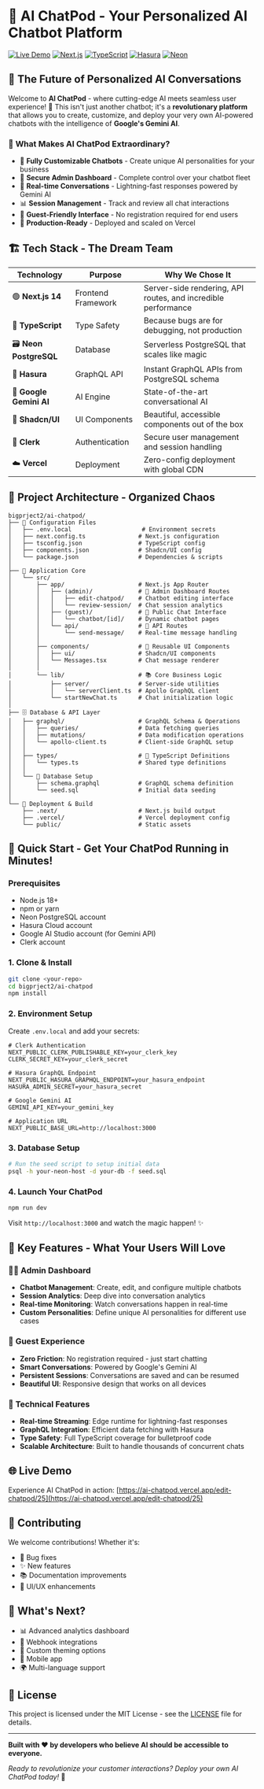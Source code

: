 # 🤖 AI ChatPod - Your Personalized AI Chatbot Platform


[![Live Demo](https://img.shields.io/badge/Live%20Demo-ai--chatpod.vercel.app-blue)](https://ai-chatpod.vercel.app/edit-chatpod/25)
[![Next.js](https://img.shields.io/badge/Next.js-14-black)](https://nextjs.org/)
[![TypeScript](https://img.shields.io/badge/TypeScript-5-blue)](https://www.typescriptlang.org/)
[![Hasura](https://img.shields.io/badge/Hasura-GraphQL-purple)](https://hasura.io/)
[![Neon](https://img.shields.io/badge/Neon-PostgreSQL-green)](https://neon.tech/)

## 🚀 **The Future of Personalized AI Conversations**

Welcome to **AI ChatPod** - where cutting-edge AI meets seamless user experience! 🎯 This isn't just another chatbot; it's a **revolutionary platform** that allows you to create, customize, and deploy your very own AI-powered chatbots with the intelligence of **Google's Gemini AI**.

### 🌟 **What Makes AI ChatPod Extraordinary?**

- 🎨 **Fully Customizable Chatbots** - Create unique AI personalities for your business
- 🔐 **Secure Admin Dashboard** - Complete control over your chatbot fleet
- 💬 **Real-time Conversations** - Lightning-fast responses powered by Gemini AI
- 📊 **Session Management** - Track and review all chat interactions
- 🎯 **Guest-Friendly Interface** - No registration required for end users
- 🚀 **Production-Ready** - Deployed and scaled on Vercel

## 🏗️ **Tech Stack - The Dream Team**

| Technology | Purpose | Why We Chose It |
|------------|---------|-----------------|
| 🟢 **Next.js 14** | Frontend Framework | Server-side rendering, API routes, and incredible performance |
| 🔷 **TypeScript** | Type Safety | Because bugs are for debugging, not production |
| 🗃️ **Neon PostgreSQL** | Database | Serverless PostgreSQL that scales like magic |
| 🚀 **Hasura** | GraphQL API | Instant GraphQL APIs from PostgreSQL schema |
| 🤖 **Google Gemini AI** | AI Engine | State-of-the-art conversational AI |
| 🎨 **Shadcn/UI** | UI Components | Beautiful, accessible components out of the box |
| 🔐 **Clerk** | Authentication | Secure user management and session handling |
| ☁️ **Vercel** | Deployment | Zero-config deployment with global CDN |

## 📁 **Project Architecture - Organized Chaos**

```
bigprject2/ai-chatpod/
├── 🔧 Configuration Files
│   ├── .env.local                    # Environment secrets
│   ├── next.config.ts               # Next.js configuration
│   ├── tsconfig.json                # TypeScript config
│   ├── components.json              # Shadcn/UI config
│   └── package.json                 # Dependencies & scripts
│
├── 📱 Application Core
│   └── src/
│       ├── app/                     # Next.js App Router
│       │   ├── (admin)/             # 🔐 Admin Dashboard Routes
│       │   │   ├── edit-chatpod/    # Chatbot editing interface
│       │   │   └── review-session/  # Chat session analytics
│       │   ├── (guest)/             # 👥 Public Chat Interface
│       │   │   └── chatbot/[id]/    # Dynamic chatbot pages
│       │   └── api/                 # 🔌 API Routes
│       │       └── send-message/    # Real-time message handling
│       │
│       ├── components/              # 🧩 Reusable UI Components
│       │   ├── ui/                  # Shadcn/UI components
│       │   └── Messages.tsx         # Chat message renderer
│       │
│       └── lib/                     # 📚 Core Business Logic
│           ├── server/              # Server-side utilities
│           │   └── serverClient.ts  # Apollo GraphQL client
│           └── startNewChat.ts      # Chat initialization logic
│
├── 🗄️ Database & API Layer
│   ├── graphql/                     # GraphQL Schema & Operations
│   │   ├── queries/                 # Data fetching queries
│   │   ├── mutations/               # Data modification operations
│   │   └── apollo-client.ts         # Client-side GraphQL setup
│   │
│   ├── types/                       # 📝 TypeScript Definitions
│   │   └── types.ts                 # Shared type definitions
│   │
│   └── 🌱 Database Setup
│       ├── schema.graphql           # GraphQL schema definition
│       └── seed.sql                 # Initial data seeding
│
└── 🚀 Deployment & Build
    ├── .next/                       # Next.js build output
    ├── .vercel/                     # Vercel deployment config
    └── public/                      # Static assets
```

## 🚀 **Quick Start - Get Your ChatPod Running in Minutes!**

### Prerequisites
- Node.js 18+ 
- npm or yarn
- Neon PostgreSQL account
- Hasura Cloud account
- Google AI Studio account (for Gemini API)
- Clerk account

### 1. **Clone & Install**
```bash
git clone <your-repo>
cd bigprject2/ai-chatpod
npm install
```

### 2. **Environment Setup**
Create `.env.local` and add your secrets:
```env
# Clerk Authentication
NEXT_PUBLIC_CLERK_PUBLISHABLE_KEY=your_clerk_key
CLERK_SECRET_KEY=your_clerk_secret

# Hasura GraphQL Endpoint
NEXT_PUBLIC_HASURA_GRAPHQL_ENDPOINT=your_hasura_endpoint
HASURA_ADMIN_SECRET=your_hasura_secret

# Google Gemini AI
GEMINI_API_KEY=your_gemini_key

# Application URL
NEXT_PUBLIC_BASE_URL=http://localhost:3000
```

### 3. **Database Setup**
```bash
# Run the seed script to setup initial data
psql -h your-neon-host -d your-db -f seed.sql
```

### 4. **Launch Your ChatPod**
```bash
npm run dev
```

Visit `http://localhost:3000` and watch the magic happen! ✨

## 🎯 **Key Features - What Your Users Will Love**

### 👨‍💼 **Admin Dashboard**
- **Chatbot Management**: Create, edit, and configure multiple chatbots
- **Session Analytics**: Deep dive into conversation analytics
- **Real-time Monitoring**: Watch conversations happen in real-time
- **Custom Personalities**: Define unique AI personalities for different use cases

### 👥 **Guest Experience**
- **Zero Friction**: No registration required - just start chatting
- **Smart Conversations**: Powered by Google's Gemini AI
- **Persistent Sessions**: Conversations are saved and can be resumed
- **Beautiful UI**: Responsive design that works on all devices

### 🔧 **Technical Features**
- **Real-time Streaming**: Edge runtime for lightning-fast responses
- **GraphQL Integration**: Efficient data fetching with Hasura
- **Type Safety**: Full TypeScript coverage for bulletproof code
- **Scalable Architecture**: Built to handle thousands of concurrent chats

## 🌐 **Live Demo**

Experience AI ChatPod in action: [https://ai-chatpod.vercel.app/edit-chatpod/25](https://ai-chatpod.vercel.app/edit-chatpod/25)

## 🤝 **Contributing**

We welcome contributions! Whether it's:
- 🐛 Bug fixes
- ✨ New features
- 📚 Documentation improvements
- 🎨 UI/UX enhancements

## 🔮 **What's Next?**

- 📊 Advanced analytics dashboard
- 🔌 Webhook integrations
- 🎨 Custom theming options
- 📱 Mobile app
- 🌍 Multi-language support

## 📜 **License**

This project is licensed under the MIT License - see the [LICENSE](LICENSE) file for details.

---

**Built with ❤️ by developers who believe AI should be accessible to everyone.**

*Ready to revolutionize your customer interactions? Deploy your own AI ChatPod today!* 🚀
